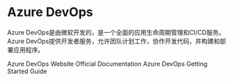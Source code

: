 # Azure DevOps

Azure DevOps是由微软开发的，是一个全面的应用生命周期管理和CI/CD服务。Azure DevOps提供开发者服务，允许团队计划工作，协作开发代码，并构建和部署应用程序。

<BadgeLink badgeText='Official Website' colorScheme='blue' href='https://azure.microsoft.com/en-us/services/devops/#overview'>Azure DevOps Website</BadgeLink>
<BadgeLink badgeText='Official Documentation' colorScheme='blue' href='https://docs.microsoft.com/en-us/azure/devops/?view=azure-devops&viewFallbackFrom=vsts'>Official Documentation</BadgeLink>
<BadgeLink badgeText='Getting Started Guide' colorScheme='blue' href='https://docs.microsoft.com/en-us/azure/devops/user-guide/sign-up-invite-teammates?view=azure-devops'>Azure DevOps Getting Started Guide</BadgeLink>
